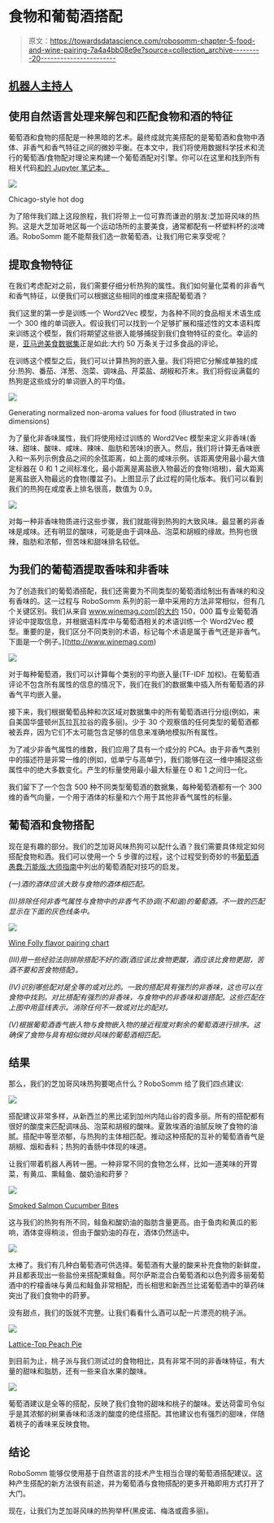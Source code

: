 # 食物和葡萄酒搭配

> 原文：<https://towardsdatascience.com/robosomm-chapter-5-food-and-wine-pairing-7a4a4bb08e9e?source=collection_archive---------20----------------------->

## [机器人主持人](https://towardsdatascience.com/tagged/robosomm)

## 使用自然语言处理来解包和匹配食物和酒的特征

葡萄酒和食物的搭配是一种黑暗的艺术。最终成就完美搭配的是葡萄酒和食物中酒体、非香气和香气特征之间的微妙平衡。在本文中，我们将使用数据科学技术和流行的葡萄酒/食物配对理论来构建一个葡萄酒配对引擎。你可以在这里和找到所有相关代码[和](https://github.com/RoaldSchuring/wine_food_pairing/blob/master/Wine%20Food%20Pairing%20Data%20Prep.ipynb)[的 Jupyter 笔记本。](https://github.com/RoaldSchuring/wine_food_pairing/blob/master/Wine%20Food%20Pairings.ipynb)

![](img/c4deb11afba75569bd65453e58bbec4b.png)

Chicago-style hot dog

为了陪伴我们踏上这段旅程，我们将带上一位可靠而谦逊的朋友:芝加哥风味的热狗。这是大芝加哥地区每一个运动场所的主要美食，通常都配有一杯塑料杯的淡啤酒。RoboSomm 能不能帮我们选一款葡萄酒，让我们用它来享受呢？

## 提取食物特征

在我们考虑配对之前，我们需要仔细分析热狗的属性。我们如何量化菜肴的非香气和香气特征，以便我们可以根据这些相同的维度来搭配葡萄酒？

我们这里的第一步是训练一个 Word2Vec 模型，为各种不同的食品相关术语生成一个 300 维的单词嵌入。假设我们可以找到一个足够扩展和描述性的文本语料库来训练这个模型，我们将期望这些嵌入能够捕捉到我们食物特征的变化。幸运的是，[亚马逊美食数据集](https://www.kaggle.com/snap/amazon-fine-food-reviews)正是如此:大约 50 万条关于过多食品的评论。

在训练这个模型之后，我们可以计算热狗的嵌入量。我们将把它分解成单独的成分:热狗、番茄、洋葱、泡菜、调味品、芹菜盐、胡椒和芥末。我们将假设满载的热狗是这些成分的单词嵌入的平均值。

![](img/6ee724f995ff8c2ad13fbb9f1a266b83.png)

Generating normalized non-aroma values for food (illustrated in two dimensions)

为了量化非香味属性，我们将使用经过训练的 Word2Vec 模型来定义非香味(香味、甜味、酸味、咸味、辣味、脂肪和苦味)的嵌入。然后，我们将计算无香味嵌入和一系列示例食品之间的余弦距离，如上面的咸味示例。该距离使用最小最大值定标器在 0 和 1 之间标准化，最小距离是离盐嵌入物最近的食物(培根)，最大距离是离盐嵌入物最远的食物(覆盆子)。上图显示了此过程的简化版本。我们可以看到我们的热狗在咸度表上排名很高，数值为 0.9。

![](img/c7d9dda014e19be009d4ec5eca30a148.png)

对每一种非香味物质进行这些步骤，我们就能得到热狗的大致风味。最显著的非香味是咸味。还有明显的酸味，可能是由于调味品、泡菜和胡椒的缘故。热狗也很辣，脂肪和浓郁，但苦味和甜味排名较低。

## 为我们的葡萄酒提取香味和非香味

为了创造我们的葡萄酒搭配，我们还需要为不同类型的葡萄酒绘制出有香味的和没有香味的。这一过程与 RoboSomm 系列的前一章中采用的方法非常相似，但有几个关键区别。我们从来自 www.winemag.com[的大约 150，000 篇专业葡萄酒评论中提取信息，并根据语料库中与葡萄酒相关的术语训练一个 Word2Vec 模型。重要的是，我们区分不同类别的术语，标记每个术语是属于香气还是非香气。下面是一个例子。](http://www.winemag.com)

![](img/f6b456b5e60ba166409a3c7343795fcd.png)

对于每种葡萄酒，我们可以计算每个类别的平均嵌入量(TF-IDF 加权)。在葡萄酒评论不包含所有属性的信息的情况下，我们在我们的数据集中插入所有葡萄酒的非香气平均嵌入量。

接下来，我们根据葡萄品种和次区域对数据集中的所有葡萄酒进行分组(例如，来自美国华盛顿州瓦拉瓦拉谷的霞多丽)。少于 30 个观察值的任何类型的葡萄酒都被丢弃，因为它们不太可能包含足够的信息来准确地模拟所有属性。

为了减少非香气属性的维数，我们应用了具有一个成分的 PCA。由于非香气类别中的描述符是非常一维的(例如，低单宁与高单宁)，我们能够在这一维中捕捉这些属性中的绝大多数变化。产生的标量使用最小最大标量在 0 和 1 之间归一化。

我们留下了一个包含 500 种不同类型葡萄酒的数据集，每种葡萄酒都有一个 300 维的香气向量，一个用于酒体的标量和六个用于其他非香气属性的标量。

## 葡萄酒和食物搭配

现在是有趣的部分。我们的芝加哥风味热狗可以配什么酒？我们需要具体规定如何搭配食物和酒。我们可以使用一个 5 步骤的过程，这个过程受到奇妙的书[葡萄酒愚蠢:万能版:大师指南](https://www.amazon.com/Wine-Folly-Magnum-Master-Guide/dp/0525533893/ref=sr_1_1?crid=3VZ4VYM4ICIMX&keywords=wine+folly+magnum+edition+the+master+guide&qid=1576968335&sprefix=wine+folly%2Caps%2C155&sr=8-1)中列出的葡萄酒配对技巧的启发。

*(一)酒的酒体应该大致与食物的酒体相匹配。*

*(II)排除任何非香气属性与食物中的非香气不协调(不和谐)的葡萄酒。不一致的匹配显示在下面的灰色线条中。*

![](img/2899a39b19e753c63c8b497e34a4d1f2.png)

[Wine Folly flavor pairing chart](https://winefolly.com/tutorial/getting-started-with-food-and-wine-pairing/)

*(III)用一些经验法则排除搭配不好的酒(酒应该比食物更酸，酒应该比食物更甜，苦酒不要和苦食物搭配)。*

*(IV)识别哪些配对是全等的或对比的。一致的搭配具有强烈的非香味，这也可以在食物中找到。对比搭配有强烈的非香味，与食物中的非香味和谐搭配。这些匹配在上图中用蓝线表示。消除任何不一致或对比的配对。*

*(V)根据葡萄酒香气嵌入物与食物嵌入物的接近程度对剩余的葡萄酒进行排序。这确保了食物与具有相似微妙风味的葡萄酒相匹配。*

## 结果

那么，我们的芝加哥风味热狗要喝点什么？RoboSomm 给了我们四点建议:

![](img/e2d19f3b7549e1c83b298cefc7e7ec16.png)

搭配建议非常多样，从新西兰的黑比诺到加州内陆山谷的霞多丽。所有的搭配都有很好的酸度来匹配调味品、泡菜和胡椒的酸味。夏敦埃酒的油腻反映了食物的油腻。搭配中等至浓郁，与热狗的主体相匹配。推动这种搭配的互补的葡萄酒香气是胡椒、烟和香料；热狗的香肠中体现的味道。

让我们带着机器人再转一圈。一种非常不同的食物怎么样，比如一道美味的开胃菜，有黄瓜、熏鲑鱼、酸奶油和莳萝？

![](img/e30dbacde66903fe8841c14b80266f08.png)

[Smoked Salmon Cucumber Bites](https://www.foodnetwork.com/recipes/ree-drummond/smoked-salmon-cucumber-bites-5502973)

这与我们的热狗有所不同，鲑鱼和酸奶油的脂肪含量更高。由于鱼肉和黄瓜的影响，酒体变得稍淡，但由于酸奶油的存在，酒体仍然适中。

![](img/c0dbd9a768696a6f4f87d9b929958478.png)

太棒了。我们有几种白葡萄酒可供选择。葡萄酒有大量的酸来补充食物的新鲜度，并且都表现出一些盐份来搭配熏鲑鱼。阿尔萨斯混合白葡萄酒和以色列霞多丽葡萄酒中的柠檬香味与黄瓜和鲑鱼非常相配，而长相思和新西兰比诺葡萄酒中的草药味突出了我们食物中的莳萝。

没有甜点，我们的饭就不完整。让我们看看什么酒可以配一片漂亮的桃子派。

![](img/d2d59bb74f921b292a574f0fa9f61af4.png)

[Lattice-Top Peach Pie](https://www.finecooking.com/recipe/lattice-top-peach-pie)

到目前为止，桃子派与我们测试过的食物相比，具有非常不同的非香味特征，有大量的甜味和脂肪，还有一些来自水果的酸味。

![](img/2ae062671ef1783d0f3d1fbd64bf4d79.png)

葡萄酒建议是全等的搭配，反映了我们食物的甜味和桃子的酸味。爱达荷雷司令似乎是其浓郁的树果香味和活泼的酸度的绝佳搭配。其他建议也有强烈的甜味，伴随着桃子的香味来反映食物。

## 结论

RoboSomm 能够仅使用基于自然语言的技术产生相当合理的葡萄酒搭配建议。这种产生搭配的新方法很有前途，并为葡萄酒与食物搭配的更多开箱即用方式打开了大门。

现在，让我们为芝加哥风味的热狗举杯(黑皮诺、梅洛或霞多丽)。